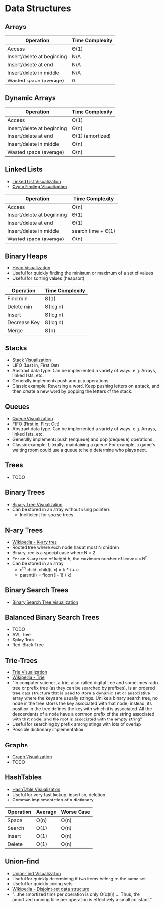 # Data Structures

## Arrays

| Operation                  | Time Complexity    |
|----------------------------|--------------------|
| Access                     | Θ(1)               |
| Insert/delete at beginning | N/A                |
| Insert/delete at end       | N/A                |
| Insert/delete in middle    | N/A                |
| Wasted space (average)     | 0                  |

## Dynamic Arrays

| Operation                  | Time Complexity    |
|----------------------------|--------------------|
| Access                     | Θ(1)               |
| Insert/delete at beginning | Θ(n)               |
| Insert/delete at end       | Θ(1) (amortized)   |
| Insert/delete in middle    | Θ(n)               |
| Wasted space (average)     | Θ(n)               |

## Linked Lists
* [Linked List Visualization](http://visualgo.net/list)
* [Cycle Finding Visualization](http://visualgo.net/cyclefinding)

| Operation                  | Time Complexity    |
|----------------------------|--------------------|
| Access                     | Θ(n)               |
| Insert/delete at beginning | Θ(1)               |
| Insert/delete at end       | Θ(1)               |
| Insert/delete in middle    | search time + Θ(1) |
| Wasted space (average)     | Θ(n)               |

## Binary Heaps
* [Heap Visualization](http://visualgo.net/heap)
* Useful for quickly finding the minimum or maximum of a set of values
* Useful for sorting values (heapsort)

| Operation    | Time Complexity    |
|--------------|--------------------|
| Find min     | Θ(1)               |
| Delete min   | Θ(log n)           |
| Insert       | Θ(log n)           |
| Decrease Key | Θ(log n)           |
| Merge        | Θ(n)               |

## Stacks
* [Stack Visualization](https://www.cs.usfca.edu/~galles/visualization/StackArray.html)
* LIFO (Last in, First Out)
* Abstract data type. Can be implemented a variety of ways. e.g. Arrays, linked lists, etc.
* Generally implements push and pop operations.
* Classic example: Reversing a word. Keep pushing letters on a stack, and then create a new word by popping the letters of the stack.

## Queues
* [Queue Visualization](http://www.cs.usfca.edu/~galles/JavascriptVisual/QueueArray.html)
* FIFO (First in, First Out)
* Abstract data type. Can be implemented a variety of ways. e.g. Arrays, linked lists, etc.
* Generally implements push (enqueue) and pop (dequeue) operations.
* Classic example: Literally, maintaining a queue. For example, a game's waiting room could use a queue to help determine who plays next.

## Trees
* TODO

## Binary Trees
* [Binary Tree Visualization](http://kanaka.github.io/rbt_cfs/trees.html)
* Can be stored in an array without using pointers
  * Inefficient for sparse trees

## N-ary Trees
* [Wikipedia - K-ary tree](https://en.wikipedia.org/wiki/K-ary_tree)
* Rooted tree where each node has at most N children
* Binary tree is a special case where N = 2
* For an N-ary tree of height h, the maximum number of leaves is N<sup>h</sup>
* Can be stored in an array
  * c<sup>th</sup> child: child(i, c) = k * i + c
  * parent(i) = floor((i - 1) / k)

## Binary Search Trees
* [Binary Search Tree Visualization](http://visualgo.net/bst)

## Balanced Binary Search Trees
* TODO
* AVL Tree
* Splay Tree
* Red-Black Tree

## Trie-Trees
* [Trie Visualization](https://people.ok.ubc.ca/ylucet/DS/Trie.html)
* [Wikipedia - Trie](https://en.wikipedia.org/wiki/Trie)
* "In computer science, a trie, also called digital tree and sometimes radix tree or prefix tree (as they can be searched by prefixes), is an ordered tree data structure that is used to store a dynamic set or associative array where the keys are usually strings. Unlike a binary search tree, no node in the tree stores the key associated with that node; instead, its position in the tree defines the key with which it is associated. All the descendants of a node have a common prefix of the string associated with that node, and the root is associated with the empty string"
* Useful for searching by prefix among stings with lots of overlap
* Possible dictionary implementation

## Graphs
* [Graph Visualization](http://visualgo.net/graphds)
* TODO

## HashTables
* [HashTable Visualization](http://visualgo.net/hashtable)
* Useful for very fast lookup, insertion, deletion
* Common implementation of a dictionary

|Operation| Average | Worse Case |
|---------|---------|------------|
| Space   | O(n)    | O(n)       |
| Search  | O(1)    | O(n)       |
| Insert  | O(1)    | O(n)       |
| Delete  | O(1)    | O(n)       |

## Union-find
* [Union-find Visualization](http://visualgo.net/ufds)
* Useful for quickly determining if two items belong to the same set
* Useful for quickly joining sets
* [Wikipedia - Disjoint-set data structure](https://en.wikipedia.org/wiki/Disjoint-set_data_structure)
* "...the amortized time per operation is only O(α(n)) ... Thus, the amortized running time per operation is effectively a small constant."
